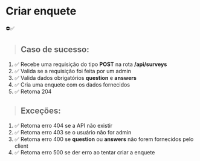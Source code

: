 # Criar enquete
⛔️✅
> ## Caso de sucesso:
1. ✅ Recebe uma requisição do tipo **POST** na rota **/api/surveys**
1. ✅ Valida se a requisição foi feita por um admin
1. ✅ Valida dados obrigatórios **question** e **answers**
1. ✅ Cria uma enquete com os dados fornecidos
1. ✅ Retorna 204

> ## Exceções:
1. ✅ Retorna erro 404 se a API não existir
1. ✅ Retorna erro 403 se o usuário não for admin
1. ✅ Retorna erro 400 se **question** ou **answers** não forem fornecidos pelo client
1. ✅ Retorna erro 500 se der erro ao tentar criar a enquete